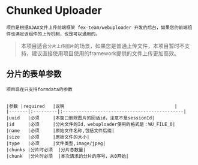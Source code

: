# Chunked Uploader

	项目是根据AJAX文件上传前端框架 fex-team/webuploader 开发的后台，如果您的前端组件也满足该组件的上传机制，也是可以通用的。

> 本项目适合`分片上传图片`的场景，如果您是普通上传文件，本项目暂时不支持，建议直接使用项目使用的framework提供的文件上传更加高效。

## 分片的表单参数

	项目现在只支持formdata的参数
	

	|参数	|required	|说明											|
	|-------|:---------|:---------------------------------------------|
	|uuid	|必须		|本窗口删除图片的回话id，注意不是sessionId|
	|id		|必须		|分片文件的Id，webuploader使用的格式是：WU_FILE_0|
	|name	|必须		|原始文件名称,包括文件后缀|
	|size	|必须		|原始文件的大小|
	|type	|必须		|文件类型,image/jpeg|
	|chunks	|分片时必须	|分片总数量|
	|chunk	|分片时必须	|本次请求的分片的序号，从0开始|
	
	
	